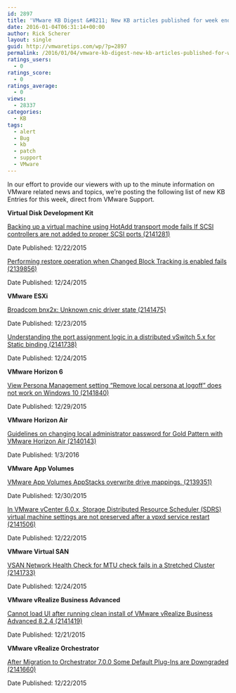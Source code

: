 ```yaml
---
id: 2897
title: 'VMware KB Digest &#8211; New KB articles published for week ending 1/2/15'
date: 2016-01-04T06:31:14+00:00
author: Rick Scherer
layout: single
guid: http://vmwaretips.com/wp/?p=2897
permalink: /2016/01/04/vmware-kb-digest-new-kb-articles-published-for-week-ending-1215/
ratings_users:
  - 0
ratings_score:
  - 0
ratings_average:
  - 0
views:
  - 28337
categories:
  - KB
tags:
  - alert
  - Bug
  - kb
  - patch
  - support
  - VMware
---
```

In our effort to provide our viewers with up to the minute information on VMware related news and topics, we&#8217;re posting the following list of new KB Entries for this week, direct from VMware Support.

<!--more-->

**Virtual Disk Development Kit**
  
[Backing up a virtual machine using HotAdd transport mode fails If SCSI controllers are not added to proper SCSI ports (2141281)](http://vmw.re/1O63NCq)
  
Date Published: 12/22/2015
  
[Performing restore operation when Changed Block Tracking is enabled fails (2139856)](http://vmw.re/1RZu8rQ)
  
Date Published: 12/24/2015

**VMware ESXi**
  
[Broadcom bnx2x: Unknown cnic driver state (2141475)](http://vmw.re/1O63Pdo)
  
Date Published: 12/23/2015
  
[Understanding the port assignment logic in a distributed vSwitch 5.x for Static binding (2141738)](http://vmw.re/1RZu8rS)
  
Date Published: 12/24/2015

**VMware Horizon 6**
  
[View Persona Management setting “Remove local persona at logoff” does not work on Windows 10 (2141840)](http://vmw.re/1O63Pdq)
  
Date Published: 12/29/2015

**VMware Horizon Air**
  
[Guidelines on changing local administrator password for Gold Pattern with VMware Horizon Air (2140143)](http://vmw.re/1RZu8rU)
  
Date Published: 1/3/2016

**VMware App Volumes**
  
[VMware App Volumes AppStacks overwrite drive mappings. (2139351)](http://vmw.re/1O63NCs)
  
Date Published: 12/30/2015
  
[In VMware vCenter 6.0.x, Storage Distributed Resource Scheduler (SDRS) virtual machine settings are not preserved after a vpxd service restart (2141506)](http://vmw.re/1RZu8rW)
  
Date Published: 12/22/2015

**VMware Virtual SAN**
  
[VSAN Network Health Check for MTU check fails in a Stretched Cluster (2141733)](http://vmw.re/1O63Pdu)
  
Date Published: 12/24/2015

**VMware vRealize Business Advanced**
  
[Cannot load UI after running clean install of VMware vRealize Business Advanced 8.2.4 (2141419)](http://vmw.re/1RZu8rY)
  
Date Published: 12/21/2015

**VMware vRealize Orchestrator**
  
[After Migration to Orchestrator 7.0.0 Some Default Plug-Ins are Downgraded (2141660)](http://vmw.re/1O63PdA)
  
Date Published: 12/22/2015